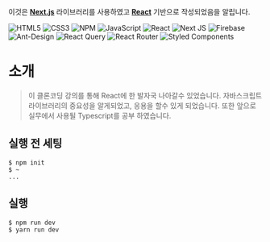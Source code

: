 
이것은 **[Next.js](https://nextjs.org/)** 라이브러리를 사용하였고 **[React](https://ko.reactjs.org/)** 기반으로 작성되었음을 알립니다.

![HTML5](https://img.shields.io/badge/html5-%23E34F26.svg?style=for-the-badge&logo=html5&logoColor=white)
![CSS3](https://img.shields.io/badge/css3-%231572B6.svg?style=for-the-badge&logo=css3&logoColor=white)
![NPM](https://img.shields.io/badge/NPM-%23000000.svg?style=for-the-badge&logo=npm&logoColor=white)
![JavaScript](https://img.shields.io/badge/javascript-%23323330.svg?style=for-the-badge&logo=javascript&logoColor=%23F7DF1E)
![React](https://img.shields.io/badge/react-%2320232a.svg?style=for-the-badge&logo=react&logoColor=%2361DAFB)
![Next JS](https://img.shields.io/badge/Next-black?style=for-the-badge&logo=next.js&logoColor=white)
![Firebase](https://img.shields.io/badge/Firebase-039BE5?style=for-the-badge&logo=Firebase&logoColor=white)
![Ant-Design](https://img.shields.io/badge/-AntDesign-%230170FE?style=for-the-badge&logo=ant-design&logoColor=white)
![React Query](https://img.shields.io/badge/-React%20Query-FF4154?style=for-the-badge&logo=react%20query&logoColor=white)
![React Router](https://img.shields.io/badge/React_Router-CA4245?style=for-the-badge&logo=react-router&logoColor=white)
![Styled Components](https://img.shields.io/badge/styled--components-DB7093?style=for-the-badge&logo=styled-components&logoColor=white)

# 소개
> 이 클론코딩 강의를 통해 React에 한 발자국 나아갈수 있었습니다.
> 자바스크립트 라이브러리의 중요성을 알게되었고, 응용을 할수 있게 되었습니다.
> 또한 앞으로 실무에서 사용될 Typescript를 공부 하였습니다.

## 실행 전 세팅
```
$ npm init
$ ~
...
```

## 실행
```
$ npm run dev
$ yarn run dev
```
